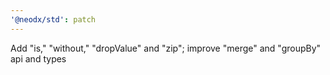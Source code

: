 ```yaml
---
'@neodx/std': patch
---
```


Add "is," "without," "dropValue" and "zip"; improve "merge" and "groupBy" api and types
